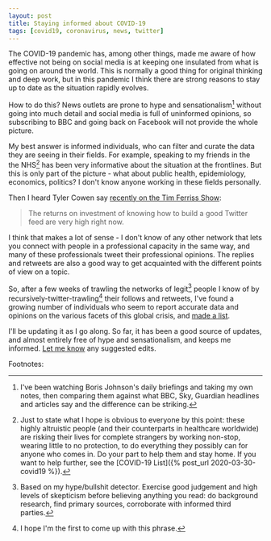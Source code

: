 ```yaml
---
layout: post
title: Staying informed about COVID-19
tags: [covid19, coronavirus, news, twitter]
---
```


The COVID-19 pandemic has, among other things, made me aware of how effective not being on social media is at keeping one insulated from what is going on around the world. This is normally a good thing for original thinking and deep work, but in this pandemic I think there are strong reasons to stay up to date as the situation rapidly evolves.

How to do this? News outlets are prone to hype and sensationalism[^1] without going into much detail and social media is full of uninformed opinions, so subscribing to BBC and going back on Facebook will not provide the whole picture. 

My best answer is informed individuals, who can filter and curate the data they are seeing in their fields. For example, speaking to my friends in the the NHS[^2] has been very informative about the situation at the frontlines. But this is only part of the picture - what about public health, epidemiology, economics, politics? I don't know anyone working in these fields personally.

Then I heard Tyler Cowen say [recently on the Tim Ferriss Show](https://tim.blog/2020/03/05/tyler-cowen/):
> The returns on investment of knowing how to build a good Twitter feed are very high right now. 

I think that makes a lot of sense - I don't know of any other network that lets you connect with people in a professional capacity in the same way, and many of these professionals tweet their professional opinions. The replies and retweets are also a good way to get acquainted with the different points of view on a topic.

So, after a few weeks of trawling the networks of legit[^3] people I know of by recursively-twitter-trawling[^4] their follows and retweets, I've found a growing number of individuals who seem to report accurate data and opinions on the various facets of this global crisis, and [made a list](https://twitter.com/i/lists/1239643919954128904).

I'll be updating it as I go along. So far, it has been a good source of updates, and almost entirely free of hype and sensationalism, and keeps me informed. 
[Let me know](/about) any suggested edits.

Footnotes:


[^1]: I've been watching Boris Johnson's daily briefings and taking my own notes, then comparing them against what BBC, Sky, Guardian headlines and articles say and the difference can be striking.
[^2]: Just to state what I hope is obvious to everyone by this point: these highly altruistic people (and their counterparts in healthcare worldwide) are risking their lives for complete strangers by working non-stop, wearing little to no protection, to do everything they possibly can for anyone who comes in. Do your part to help them and stay home. If you want to help further, see the [COVID-19 List]({% post_url 2020-03-30-covid19 %}).
[^3]: Based on my hype/bullshit detector. Exercise good judgement and high levels of skepticism before believing anything you read: do background research, find primary sources, corroborate with informed third parties.
[^4]: I hope I'm the first to come up with this phrase.